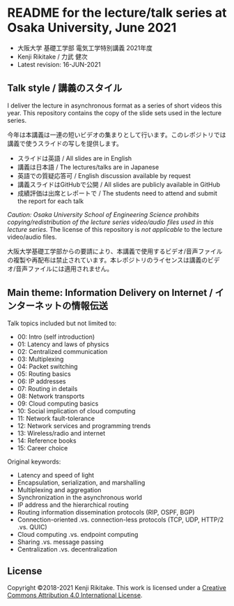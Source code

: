 # README for the lecture/talk series at Osaka University, June 2021

* 大阪大学 基礎工学部 電気工学特別講義 2021年度
* Kenji Rikitake / 力武 健次
* Latest revision: 16-JUN-2021

## Talk style / 講義のスタイル

I deliver the lecture in asynchronous format as a series of short videos this year. This repository contains the copy of the slide sets used in the lecture series.

今年は本講義は一連の短いビデオの集まりとして行います。このレポジトリでは講義で使うスライドの写しを提供します。

* スライドは英語 / All slides are in English
* 講義は日本語 / The lectures/talks are in Japanese
* 英語での質疑応答可 / English discussion available by request
* 講義スライドはGitHubで公開 / All slides are publicly available in GitHub
* 成績評価は出席とレポートで / The students need to attend and submit the report for each talk

*Caution: Osaka University School of Engineering Science prohibits copying/redistribution of the lecture series video/audio files used in this lecture series.* The license of this repository is *not applicable* to the lecture video/audio files.

大阪大学基礎工学部からの要請により、本講義で使用するビデオ/音声ファイルの複製や再配布は禁止されています。本レポジトリのライセンスは講義のビデオ/音声ファイルには適用されません。

## Main theme: Information Delivery on Internet / インターネットの情報伝送

Talk topics included but not limited to:

* 00: Intro (self introduction)
* 01: Latency and laws of physics
* 02: Centralized communication
* 03: Multiplexing
* 04: Packet switching
* 05: Routing basics
* 06: IP addresses
* 07: Routing in details
* 08: Network transports
* 09: Cloud computing basics
* 10: Social implication of cloud computing
* 11: Network fault-tolerance
* 12: Network services and programming trends
* 13: Wireless/radio and internet 
* 14: Reference books
* 15: Career choice

Original keywords:

* Latency and speed of light
* Encapsulation, serialization, and marshalling
* Multiplexing and aggregation
* Synchronization in the asynchronous world
* IP address and the hierarchical routing
* Routing information dissemination protocols (RIP, OSPF, BGP)
* Connection-oriented .vs. connection-less protocols (TCP, UDP, HTTP/2 .vs. QUIC)
* Cloud computing .vs. endpoint computing
* Sharing .vs. message passing
* Centralization .vs. decentralization

## License

Copyright ©2018-2021 Kenji Rikitake.
This work is licensed under a [Creative Commons Attribution 4.0 International License](https://creativecommons.org/licenses/by/4.0/).

